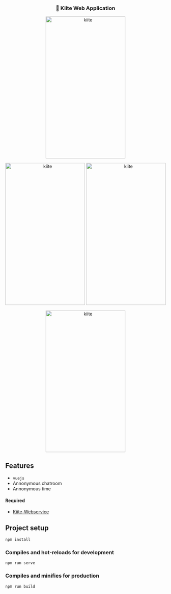 <h3 align="center">
  💬 Kiite Web Application
</h3>

<p align="center" >
   <img alt="kiite" src="https://i.ibb.co/7zh0t6y/i-Phone-8-2.png" width="250" height="444.666666667" />
</p>
<p align="center" >
   <img alt="kiite" src="https://i.ibb.co/W3VY944/i-Phone-8-9.png" width="250" height="444.666666667" />
   <img alt="kiite" src="https://i.ibb.co/2NCY3XD/i-Phone-8-7.png" width="250" height="444.666666667" />
</p>
<p align="center" >
   <img alt="kiite" src="https://i.ibb.co/Rc03Y8n/i-Phone-8-9.png" width="250" height="444.666666667" />
</p>

## Features
- `vuejs`
- Annonymous chatroom
- Annonymous time

#### Required
- <a href="https://github.com/Planxnx/kiite-webservice">
  Kiite-Webservice
</a>

## Project setup
```
npm install
```

### Compiles and hot-reloads for development
```
npm run serve
```

### Compiles and minifies for production
```
npm run build
```
